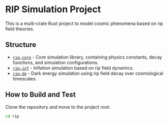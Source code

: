 # RIP Simulation Project

This is a multi-crate Rust project to model cosmic phenomena based on rip field theories.

## Structure

- [`rip-core`](./rip-core) - Core simulation library, containing physics constants, decay functions, and simulation configurations.
- [`rip-inf`](./rip-inf) - Inflation simulation based on rip field dynamics.
- [`rip-de`](./rip-de) - Dark energy simulation using rip field decay over cosmological timescales.

## How to Build and Test

Clone the repository and move to the project root:

```bash
cd rip
